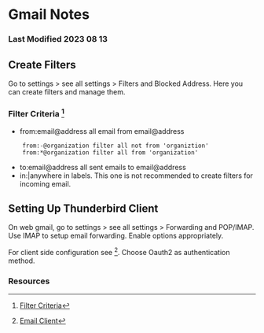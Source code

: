 Gmail Notes
===========
### Last Modified 2023 08 13

## Create Filters

Go to settings > see all settings > Filters and Blocked Address. Here
you can create filters and manage them.

### Filter Criteria [^1]
- from:email@address all email from email@address

```
    from:-@organization filter all not from 'organiztion'
    from:*@organization filter all from 'organization'
```
- to:email@address all sent emails to email@address
- in:<label>|anywhere in labels. This one is not recommended to create filters
  for incoming email.

## Setting Up Thunderbird Client

On web gmail, go to settings > see all settings > Forwarding and POP/IMAP.
Use IMAP to setup email forwarding. Enable options appropriately.

For client side configuration see [^2]. Choose Oauth2 as authentication
method.

### Resources

[^1]:[Filter Criteria](https://support.google.com/a/users/answer/9300019?hl=en)
[^2]:[Email Client](https://support.google.com/mail/answer/7126229?visit_id=638223145912174386-2512385018&hl=en&rd=1#zippy=%2Cstep-change-smtp-other-settings-in-your-email-client)
